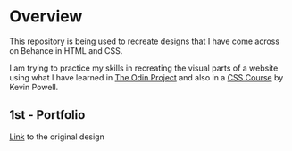 # Overview

This repository is being used to recreate designs that I have come across on Behance in HTML and CSS.

I am trying to practice my skills in recreating the visual parts of a website using what I have learned in [The Odin Project](www.theodinproject.com) and also in a [CSS Course](https://courses.kevinpowell.co/conquering-responsive-layouts) by Kevin Powell.

## 1st - Portfolio

[Link](https://www.behance.net/gallery/119294015/Marvin-Walter-Portfolio-Webdesign-Webdevelopment) to the original design